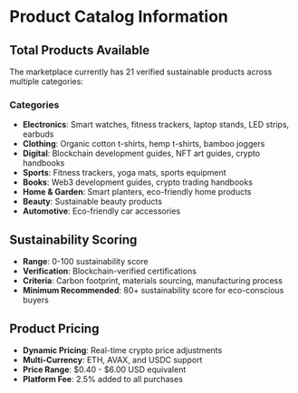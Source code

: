 
# Product Catalog Information

## Total Products Available
The marketplace currently has 21 verified sustainable products across multiple categories:

### Categories
- **Electronics**: Smart watches, fitness trackers, laptop stands, LED strips, earbuds
- **Clothing**: Organic cotton t-shirts, hemp t-shirts, bamboo joggers
- **Digital**: Blockchain development guides, NFT art guides, crypto handbooks
- **Sports**: Fitness trackers, yoga mats, sports equipment
- **Books**: Web3 development guides, crypto trading handbooks
- **Home & Garden**: Smart planters, eco-friendly home products
- **Beauty**: Sustainable beauty products
- **Automotive**: Eco-friendly car accessories

## Sustainability Scoring
- **Range**: 0-100 sustainability score
- **Verification**: Blockchain-verified certifications
- **Criteria**: Carbon footprint, materials sourcing, manufacturing process
- **Minimum Recommended**: 80+ sustainability score for eco-conscious buyers

## Product Pricing
- **Dynamic Pricing**: Real-time crypto price adjustments
- **Multi-Currency**: ETH, AVAX, and USDC support
- **Price Range**: $0.40 - $6.00 USD equivalent
- **Platform Fee**: 2.5% added to all purchases
